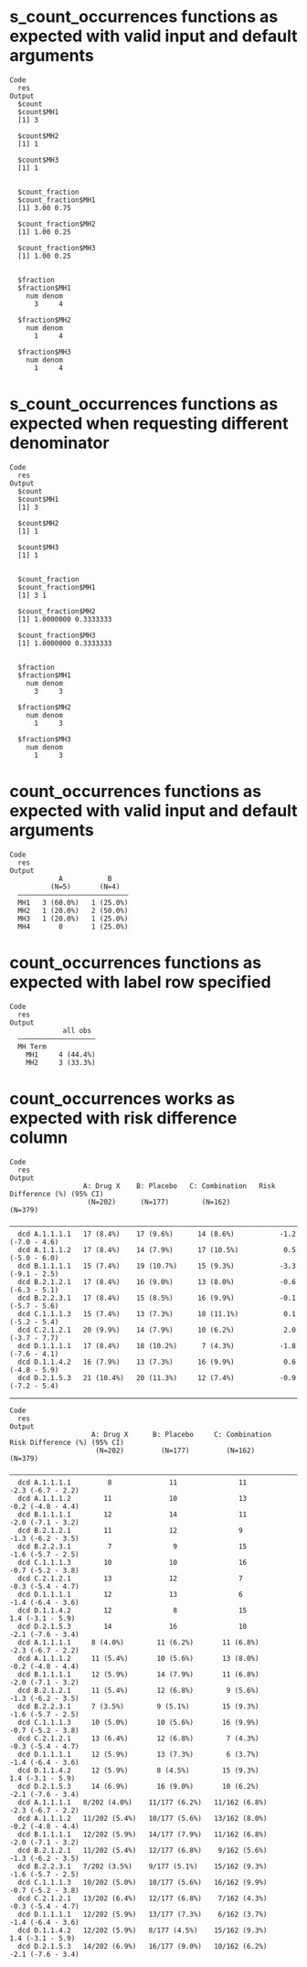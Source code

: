 # s_count_occurrences functions as expected with valid input and default arguments

    Code
      res
    Output
      $count
      $count$MH1
      [1] 3
      
      $count$MH2
      [1] 1
      
      $count$MH3
      [1] 1
      
      
      $count_fraction
      $count_fraction$MH1
      [1] 3.00 0.75
      
      $count_fraction$MH2
      [1] 1.00 0.25
      
      $count_fraction$MH3
      [1] 1.00 0.25
      
      
      $fraction
      $fraction$MH1
        num denom 
          3     4 
      
      $fraction$MH2
        num denom 
          1     4 
      
      $fraction$MH3
        num denom 
          1     4 
      
      

# s_count_occurrences functions as expected when requesting different denominator

    Code
      res
    Output
      $count
      $count$MH1
      [1] 3
      
      $count$MH2
      [1] 1
      
      $count$MH3
      [1] 1
      
      
      $count_fraction
      $count_fraction$MH1
      [1] 3 1
      
      $count_fraction$MH2
      [1] 1.0000000 0.3333333
      
      $count_fraction$MH3
      [1] 1.0000000 0.3333333
      
      
      $fraction
      $fraction$MH1
        num denom 
          3     3 
      
      $fraction$MH2
        num denom 
          1     3 
      
      $fraction$MH3
        num denom 
          1     3 
      
      

# count_occurrences functions as expected with valid input and default arguments

    Code
      res
    Output
                A           B    
              (N=5)       (N=4)  
      ———————————————————————————
      MH1   3 (60.0%)   1 (25.0%)
      MH2   1 (20.0%)   2 (50.0%)
      MH3   1 (20.0%)   1 (25.0%)
      MH4       0       1 (25.0%)

# count_occurrences functions as expected with label row specified

    Code
      res
    Output
                 all obs 
      ———————————————————
      MH Term            
        MH1     4 (44.4%)
        MH2     3 (33.3%)

# count_occurrences works as expected with risk difference column

    Code
      res
    Output
                      A: Drug X    B: Placebo   C: Combination   Risk Difference (%) (95% CI)
                       (N=202)      (N=177)        (N=162)                 (N=379)           
      ———————————————————————————————————————————————————————————————————————————————————————
      dcd A.1.1.1.1   17 (8.4%)    17 (9.6%)      14 (8.6%)           -1.2 (-7.0 - 4.6)      
      dcd A.1.1.1.2   17 (8.4%)    14 (7.9%)      17 (10.5%)           0.5 (-5.0 - 6.0)      
      dcd B.1.1.1.1   15 (7.4%)    19 (10.7%)     15 (9.3%)           -3.3 (-9.1 - 2.5)      
      dcd B.2.1.2.1   17 (8.4%)    16 (9.0%)      13 (8.0%)           -0.6 (-6.3 - 5.1)      
      dcd B.2.2.3.1   17 (8.4%)    15 (8.5%)      16 (9.9%)           -0.1 (-5.7 - 5.6)      
      dcd C.1.1.1.3   15 (7.4%)    13 (7.3%)      18 (11.1%)           0.1 (-5.2 - 5.4)      
      dcd C.2.1.2.1   20 (9.9%)    14 (7.9%)      10 (6.2%)            2.0 (-3.7 - 7.7)      
      dcd D.1.1.1.1   17 (8.4%)    18 (10.2%)      7 (4.3%)           -1.8 (-7.6 - 4.1)      
      dcd D.1.1.4.2   16 (7.9%)    13 (7.3%)      16 (9.9%)            0.6 (-4.8 - 5.9)      
      dcd D.2.1.5.3   21 (10.4%)   20 (11.3%)     12 (7.4%)           -0.9 (-7.2 - 5.4)      

---

    Code
      res
    Output
                        A: Drug X      B: Placebo     C: Combination   Risk Difference (%) (95% CI)
                         (N=202)         (N=177)         (N=162)                 (N=379)           
      —————————————————————————————————————————————————————————————————————————————————————————————
      dcd A.1.1.1.1         8              11               11              -2.3 (-6.7 - 2.2)      
      dcd A.1.1.1.2        11              10               13              -0.2 (-4.8 - 4.4)      
      dcd B.1.1.1.1        12              14               11              -2.0 (-7.1 - 3.2)      
      dcd B.2.1.2.1        11              12               9               -1.3 (-6.2 - 3.5)      
      dcd B.2.2.3.1         7               9               15              -1.6 (-5.7 - 2.5)      
      dcd C.1.1.1.3        10              10               16              -0.7 (-5.2 - 3.8)      
      dcd C.2.1.2.1        13              12               7               -0.3 (-5.4 - 4.7)      
      dcd D.1.1.1.1        12              13               6               -1.4 (-6.4 - 3.6)      
      dcd D.1.1.4.2        12               8               15               1.4 (-3.1 - 5.9)      
      dcd D.2.1.5.3        14              16               10              -2.1 (-7.6 - 3.4)      
      dcd A.1.1.1.1     8 (4.0%)        11 (6.2%)       11 (6.8%)           -2.3 (-6.7 - 2.2)      
      dcd A.1.1.1.2     11 (5.4%)       10 (5.6%)       13 (8.0%)           -0.2 (-4.8 - 4.4)      
      dcd B.1.1.1.1     12 (5.9%)       14 (7.9%)       11 (6.8%)           -2.0 (-7.1 - 3.2)      
      dcd B.2.1.2.1     11 (5.4%)       12 (6.8%)        9 (5.6%)           -1.3 (-6.2 - 3.5)      
      dcd B.2.2.3.1     7 (3.5%)        9 (5.1%)        15 (9.3%)           -1.6 (-5.7 - 2.5)      
      dcd C.1.1.1.3     10 (5.0%)       10 (5.6%)       16 (9.9%)           -0.7 (-5.2 - 3.8)      
      dcd C.2.1.2.1     13 (6.4%)       12 (6.8%)        7 (4.3%)           -0.3 (-5.4 - 4.7)      
      dcd D.1.1.1.1     12 (5.9%)       13 (7.3%)        6 (3.7%)           -1.4 (-6.4 - 3.6)      
      dcd D.1.1.4.2     12 (5.9%)       8 (4.5%)        15 (9.3%)            1.4 (-3.1 - 5.9)      
      dcd D.2.1.5.3     14 (6.9%)       16 (9.0%)       10 (6.2%)           -2.1 (-7.6 - 3.4)      
      dcd A.1.1.1.1   8/202 (4.0%)    11/177 (6.2%)   11/162 (6.8%)         -2.3 (-6.7 - 2.2)      
      dcd A.1.1.1.2   11/202 (5.4%)   10/177 (5.6%)   13/162 (8.0%)         -0.2 (-4.8 - 4.4)      
      dcd B.1.1.1.1   12/202 (5.9%)   14/177 (7.9%)   11/162 (6.8%)         -2.0 (-7.1 - 3.2)      
      dcd B.2.1.2.1   11/202 (5.4%)   12/177 (6.8%)    9/162 (5.6%)         -1.3 (-6.2 - 3.5)      
      dcd B.2.2.3.1   7/202 (3.5%)    9/177 (5.1%)    15/162 (9.3%)         -1.6 (-5.7 - 2.5)      
      dcd C.1.1.1.3   10/202 (5.0%)   10/177 (5.6%)   16/162 (9.9%)         -0.7 (-5.2 - 3.8)      
      dcd C.2.1.2.1   13/202 (6.4%)   12/177 (6.8%)    7/162 (4.3%)         -0.3 (-5.4 - 4.7)      
      dcd D.1.1.1.1   12/202 (5.9%)   13/177 (7.3%)    6/162 (3.7%)         -1.4 (-6.4 - 3.6)      
      dcd D.1.1.4.2   12/202 (5.9%)   8/177 (4.5%)    15/162 (9.3%)          1.4 (-3.1 - 5.9)      
      dcd D.2.1.5.3   14/202 (6.9%)   16/177 (9.0%)   10/162 (6.2%)         -2.1 (-7.6 - 3.4)      

